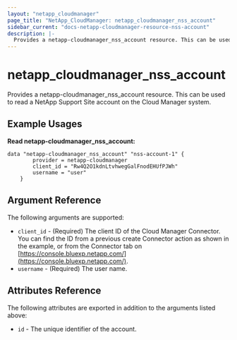 ```yaml
---
layout: "netapp_cloudmanager"
page_title: "NetApp_CloudManager: netapp_cloudmanager_nss_account"
sidebar_current: "docs-netapp-cloudmanager-resource-nss-account"
description: |-
  Provides a netapp-cloudmanager_nss_account resource. This can be used to read a NetApp Support Site account on the Cloud Manager system.
---
```


# netapp_cloudmanager_nss_account

Provides a netapp-cloudmanager_nss_account resource. This can be used to read a NetApp Support Site account on the Cloud Manager system.

## Example Usages

**Read netapp-cloudmanager_nss_account:**

```
data "netapp-cloudmanager_nss_account" "nss-account-1" {
		provider = netapp-cloudmanager
		client_id = "Rw4Q2O1kdnLtvhwegGalFnodEHUfPJWh"
		username = "user"
	}
```

## Argument Reference

The following arguments are supported:

* `client_id` - (Required) The client ID of the Cloud Manager Connector. You can find the ID from a previous create Connector action as shown in the example, or from the Connector tab on [https://console.bluexp.netapp.com/](https://console.bluexp.netapp.com/).
* `username` - (Required) The user name.

## Attributes Reference

The following attributes are exported in addition to the arguments listed above:

* `id` - The unique identifier of the account.
